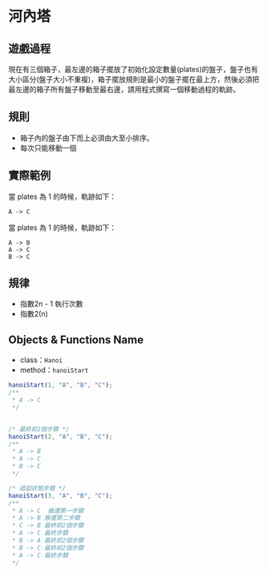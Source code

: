 # 河內塔
## 遊戲過程

現在有三個箱子，最左邊的箱子擺放了初始化設定數量(plates)的盤子，盤子也有大小區分(盤子大小不重複)，箱子擺放規則是最小的盤子擺在最上方，然後必須把最左邊的箱子所有盤子移動至最右邊，請用程式撰寫一個移動過程的軌跡。

## 規則
* 箱子內的盤子由下而上必須由大至小排序。 
* 每次只能移動一個

## 實際範例

當 plates 為 1 的時候，軌跡如下：

```
A -> C
```

當 plates 為 1 的時候，軌跡如下：
```
A -> B
A -> C
B -> C
``` 

## 規律
* 指數2n - 1 執行次數
* 指數2(n)
## Objects & Functions Name
* class：`Hanoi`
* method：`hanoiStart`
 
```javascript
hanoiStart(1, "A", "B", "C");
/**
 * A -> C
 */


/* 最終前2個步驟 */
hanoiStart(2, "A", "B", "C");
/**
 * A -> B
 * A -> C
 * B -> C
 */

/* 遞迴狀態步驟 */
hanoiStart(3, "A", "B", "C");
/**
 * A -> C  搬遷第一步驟
 * A -> B 搬遷第二步驟
 * C -> B 最終前2個步驟
 * A -> C 最終步驟
 * B -> A 最終前2個步驟
 * B -> C 最終前2個步驟
 * A -> C 最終步驟
 */

```
